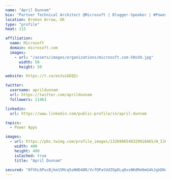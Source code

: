```yaml
---
name: "April Dunnam"
bio: "Partner Technical Architect @Microsoft | Blogger-Speaker | #PowerApps, #PowerAutomate, #Office365, #SharePoint | #WIT | #Karaoke Queen"
location: Broken Arrow, OK
type: "profile"
heat: 115

affiliation:
  name: Microsoft
  domain: microsoft.com
  images:
    - url: "/assets/images/organizations/microsoft.com-50x50.jpg"
      width: 50
      height: 50

website: https://t.co/enJuiGEQZc

twitter:
  username: aprildunnam
  url: https://twitter.com/aprildunnam
  followers: 11463

linkedin:
  url: https://www.linkedin.com/public-profile/in/april-dunnam

topics:
  - Power Apps

images:
  - url: https://pbs.twimg.com/profile_images/1326986540329918465/W_IJ6Ih2_400x400.jpg
    width: 400
    height: 400
    isCached: true
    title: "April Dunnam"

secured: "0fVhL6PucBjkm15Mcq5oNHD48R/VcfDPatUdZOpDLq8xsNKdRm9mG4kJgkDHadjFOlYShwIjQsEoLtBstKaJq5mmLVzQt4Cylhnf+d6SQFLFcQZ4z62QnZwuLOTVpbR4Go0Jv+E10B0+036D+xEpVnaBaOjHAh0yETMeDgMOy6HiAVMBMo4d7ZOD10QUKyuyVrveotkplBriIkzr7CEe8IlCXlhl+S76sEd5TTCWalF/ah7kVuLvCsBQS4y4m1rFDa+3A62g0LKPsd6DE553uayaa8Rc+tZD7O2enbV6+UEeU4uVw2kn3o+cZclXcS1XcG/X9pEFdDw51HWx2XsF4nf9JSPEUN+7uUeVkvQsz+U5NL3uv+C+y16O+I2hkHDRlbHViqaUlJT8BFk+GHmOKXiQG74CEXOEOytxwEVFqvg=;fU1SGu3kW2qgqh7/IE8Dzg=="
---
```


